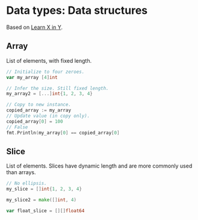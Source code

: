 # Data types: Data structures

Based on [Learn X in Y](https://learnxinyminutes.com/docs/go/).


## Array

List of elements, with fixed length.

```go
// Initialize to four zeroes.
var my_array [4]int

// Infer the size. Still fixed length.
my_array2 = [...]int{1, 2, 3, 4}

// Copy to new instance.
copied_array := my_array
// Update value (in copy only).
copied_array[0] = 100
// False
fmt.Println(my_array[0] == copied_array[0]
```

## Slice

List of elements. Slices have dynamic length and are more commonly used than arrays.

```go
// No ellipsis.
my_slice = []int{1, 2, 3, 4}

my_slice2 = make([]int, 4)

var float_slice = [][]float64
```

